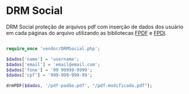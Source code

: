 # DRM Social
DRM Social proteção de arquivos pdf com inserção de dados dos usuário em cada páginas do arquivo utilizando as bibliotecas [FPDF](http://www.fpdf.org/) e [FPDI](https://www.setasign.com/products/fpdi/about/).

```php

require_once 'vendor/DRMSocial.php'; 

$dados['name'] = 'username';
$dados['email'] = 'email@email.com';
$dados['fone'] = '99 99999-9999';
$dados['cpf'] = '999-999-999-99';

drmPDF($dados, '/pdf-padão.pdf', "/pdf-modificado.pdf");

```
